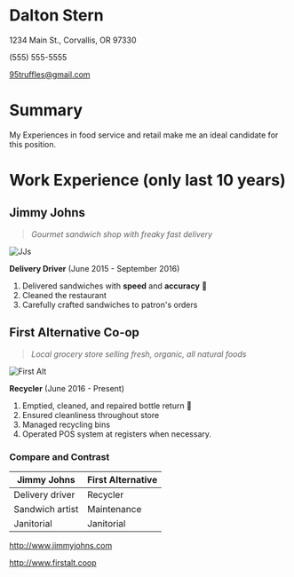 # Dalton Stern

1234 Main St., Corvallis, OR 97330

(555) 555-5555

95truffles@gmail.com

# Summary

My Experiences in food service and retail make me an ideal candidate for this position. 

# Work Experience (only last 10 years)

## Jimmy Johns
>*Gourmet sandwich shop with freaky fast delivery*

![JJs](https://online.jimmyjohns.com/Content/themes/jimmy/images/common/jjLogoLarge.png)

**Delivery Driver** (June 2015 - September 2016)

1. Delivered sandwiches with **speed** and **accuracy** :red_car:
1. Cleaned the restaurant
1. Carefully crafted sandwiches to patron's orders 

## First Alternative Co-op
>*Local grocery store selling fresh, organic, all natural foods*

![First Alt](https://www.ncg.coop/sites/default/files/logo-first-alternative-co-op-200x200.png)

**Recycler** (June 2016 - Present)

1. Emptied, cleaned, and repaired bottle return :beer:
1. Ensured cleanliness throughout store
1. Managed recycling bins 
1. Operated POS system at registers when necessary.

### Compare and Contrast

Jimmy Johns | First Alternative
------------|------------------
Delivery driver|Recycler
Sandwich artist|Maintenance
Janitorial|Janitorial


http://www.jimmyjohns.com

http://www.firstalt.coop